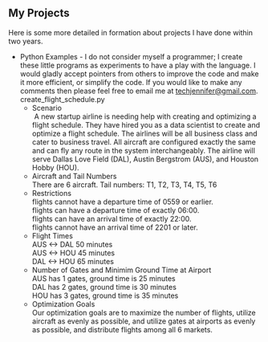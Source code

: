 ## My Projects
  
Here is some more detailed in formation about projects I have done within two years.

* Python Examples - I do not consider myself a programmer; I create these little programs as experiments to have a play with the language. I would gladly accept pointers from others to improve the code and make it more efficient, or simplify the code. If you would like to make any comments then please feel free to email me at techjennifer@gmail.com. <br>
create_flight_schedule.py <br>
  * Scenario <br>
  A new startup airline is needing help with creating and optimizing a flight schedule. They have hired you as a data scientist to create and optimize a flight schedule. The airlines will be all business class and cater to business travel. All aircraft are configured exactly the same and can fly any route in the system interchangeably. The airline will serve Dallas Love Field (DAL), Austin Bergstrom (AUS), and Houston Hobby (HOU). 
  * Aircraft and Tail Numbers <br>
  There are 6 aircraft. Tail numbers: T1, T2, T3, T4, T5, T6 <br>
  * Restrictions <br>
  flights cannot have a departure time of 0559 or earlier. <br>
  flights can have a departure time of exactly 06:00. <br>
  flights can have an arrival time of exactly 22:00. <br>
  flights cannot have an arrival time of 2201 or later. <br>
  * Flight Times <br>
  AUS <-> DAL 50 minutes <br>
  AUS <-> HOU 45 minutes <br>
  DAL <-> HOU 65 minutes <br>
  * Number of Gates and Minimim Ground Time at Airport <br>
  AUS has 1 gates, ground time is 25 minutes <br>
  DAL has 2 gates, ground time is 30 minutes <br>
  HOU has 3 gates, ground time is 35 minutes <br>
  * Optimization Goals <br>
  Our optimization goals are to maximize the number of flights, utilize aircraft as evenly as possible, and utilize gates at airports as evenly as possible, and distribute flights among all 6 markets.
